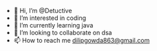 - 👋 Hi, I’m @Detuctive
- 👀 I’m interested in coding
- 🌱 I’m currently learning java
- 💞️ I’m looking to collaborate on dsa
- 📫 How to reach me dilipgowda863@gmail.com

<!---
Detuctive/Detuctive is a ✨ special ✨ repository because its `README.md` (this file) appears on your GitHub profile.
You can click the Preview link to take a look at your changes.
--->
